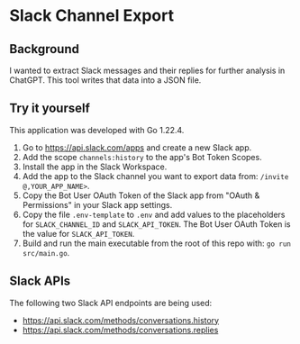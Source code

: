 # Slack Channel Export

## Background

I wanted to extract Slack messages and their replies for further analysis in ChatGPT. This tool writes that data into a JSON file.

## Try it yourself

This application was developed with Go 1.22.4.

1. Go to https://api.slack.com/apps and create a new Slack app.
1. Add the scope `channels:history` to the app's Bot Token Scopes.
1. Install the app in the Slack Workspace.
1. Add the app to the Slack channel you want to export data from: `/invite @,YOUR_APP_NAME>`.
1. Copy the Bot User OAuth Token of the Slack app from "OAuth & Permissions" in your Slack app settings.
1. Copy the file `.env-template` to `.env` and add values to the placeholders for `SLACK_CHANNEL_ID` and `SLACK_API_TOKEN`. The Bot User OAuth Token is the value for `SLACK_API_TOKEN`.
1. Build and run the main executable from the root of this repo with: `go run src/main.go`.

## Slack APIs

The following two Slack API endpoints are being used:

- https://api.slack.com/methods/conversations.history
- https://api.slack.com/methods/conversations.replies

